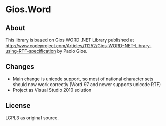 Gios.Word
=========

About
-----
This library is based on Gios WORD .NET Library published at http://www.codeproject.com/Articles/11252/Gios-WORD-NET-Library-using-RTF-specification by Paolo Gios.

Changes
-------
  - Main change is unicode support, so most of national character sets should now work correctly (Word 97 and newer supports unicode RTF)
  - Project as Visual Studio 2010 solution

License
-------
LGPL3 as original source.
